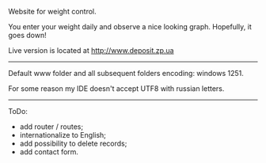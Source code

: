 Website for weight control.

You enter your weight daily and observe a nice looking graph. Hopefully, it goes down!

Live version is located at http://www.deposit.zp.ua

---

Default www folder and all subsequent folders encoding: windows 1251.

For some reason my IDE doesn't accept UTF8 with russian letters.

---

ToDo:

- add router / routes;
- internationalize to English;
- add possibility to delete records;
- add contact form.